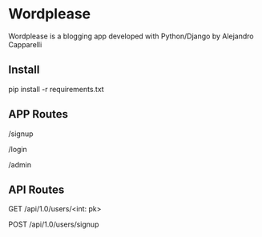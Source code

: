 # Wordplease

Wordplease is a blogging app developed with Python/Django by Alejandro Capparelli

## Install

pip install -r requirements.txt

## APP Routes

/signup

/login

/admin


## API Routes

GET     /api/1.0/users/<int: pk>

POST    /api/1.0/users/signup